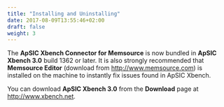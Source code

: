 ```yaml
---
title: "Installing and Uninstalling"
date: 2017-08-09T13:55:46+02:00
draft: false
weight: 3
---
```


The **ApSIC Xbench Connector for Memsource** is now bundled in **ApSIC Xbench 3.0** build 1362 or later. 
It is also strongly recommended that **Memsource Editor** (download from http://www.memsource.com) 
is installed on the machine to instantly fix issues found in ApSIC Xbench.

You can download **ApSIC Xbench 3.0** from the **Download** page at http://www.xbench.net.
